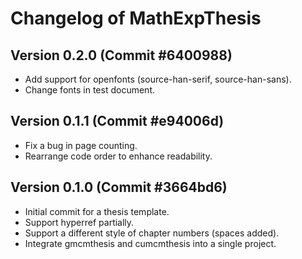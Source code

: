 # Changelog of MathExpThesis

## Version 0.2.0 (Commit #6400988)

* Add support for openfonts (source-han-serif, source-han-sans).
* Change fonts in test document.

## Version 0.1.1 (Commit #e94006d)

* Fix a bug in page counting.
* Rearrange code order to enhance readability.

## Version 0.1.0 (Commit #3664bd6)

* Initial commit for a thesis template.
* Support hyperref partially.
* Support a different style of chapter numbers (spaces added).
* Integrate gmcmthesis and cumcmthesis into a single project.

